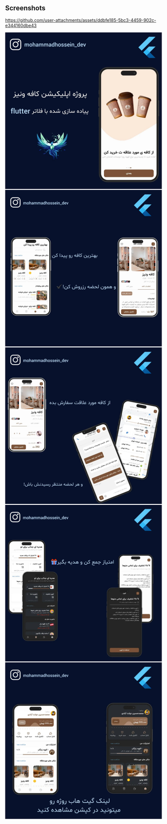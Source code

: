 ## Screenshots

https://github.com/user-attachments/assets/ddbfe185-5bc3-4459-902c-e344160dbe43


![my img](media/1.jpg)              ![my img](media/2.jpg) 
![my img](media/3.jpg)              ![my img](media/4.jpg) 
![my img](media/5.jpg) 

